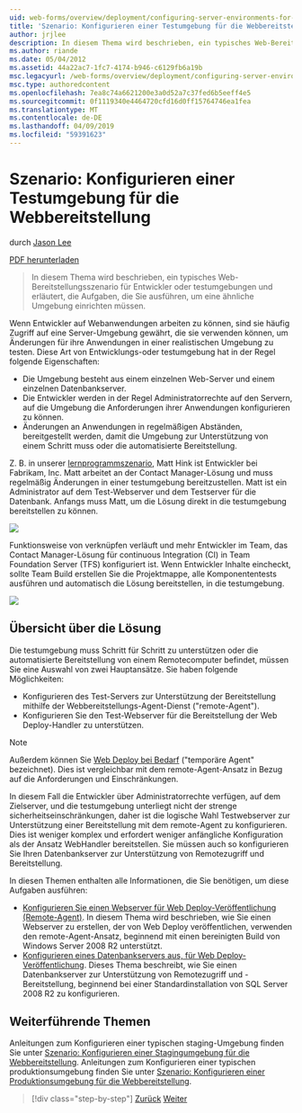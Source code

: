 ```yaml
---
uid: web-forms/overview/deployment/configuring-server-environments-for-web-deployment/scenario-configuring-a-test-environment-for-web-deployment
title: 'Szenario: Konfigurieren einer Testumgebung für die Webbereitstellung | Microsoft-Dokumentation'
author: jrjlee
description: In diesem Thema wird beschrieben, ein typisches Web-Bereitstellungsszenario für Entwickler oder testumgebungen und erläutert, die Aufgaben, die Sie zum Einrichten eines servicevorfalls durchführen müssen...
ms.author: riande
ms.date: 05/04/2012
ms.assetid: 44a22ac7-1fc7-4174-b946-c6129fb6a19b
msc.legacyurl: /web-forms/overview/deployment/configuring-server-environments-for-web-deployment/scenario-configuring-a-test-environment-for-web-deployment
msc.type: authoredcontent
ms.openlocfilehash: 7ea8c74a6621200e3a0d52a7c37fed6b5eeff4e5
ms.sourcegitcommit: 0f1119340e4464720cfd16d0ff15764746ea1fea
ms.translationtype: MT
ms.contentlocale: de-DE
ms.lasthandoff: 04/09/2019
ms.locfileid: "59391623"
---
```

# <a name="scenario-configuring-a-test-environment-for-web-deployment"></a>Szenario: Konfigurieren einer Testumgebung für die Webbereitstellung

durch [Jason Lee](https://github.com/jrjlee)

[PDF herunterladen](https://msdnshared.blob.core.windows.net/media/MSDNBlogsFS/prod.evol.blogs.msdn.com/CommunityServer.Blogs.Components.WeblogFiles/00/00/00/63/56/8130.DeployingWebAppsInEnterpriseScenarios.pdf)

> In diesem Thema wird beschrieben, ein typisches Web-Bereitstellungsszenario für Entwickler oder testumgebungen und erläutert, die Aufgaben, die Sie ausführen, um eine ähnliche Umgebung einrichten müssen.


Wenn Entwickler auf Webanwendungen arbeiten zu können, sind sie häufig Zugriff auf eine Server-Umgebung gewährt, die sie verwenden können, um Änderungen für ihre Anwendungen in einer realistischen Umgebung zu testen. Diese Art von Entwicklungs-oder testumgebung hat in der Regel folgende Eigenschaften:

- Die Umgebung besteht aus einem einzelnen Web-Server und einem einzelnen Datenbankserver.
- Die Entwickler werden in der Regel Administratorrechte auf den Servern, auf die Umgebung die Anforderungen ihrer Anwendungen konfigurieren zu können.
- Änderungen an Anwendungen in regelmäßigen Abständen, bereitgestellt werden, damit die Umgebung zur Unterstützung von einem Schritt muss oder die automatisierte Bereitstellung.

Z. B. in unserer [lernprogrammszenario](../deploying-web-applications-in-enterprise-scenarios/enterprise-web-deployment-scenario-overview.md), Matt Hink ist Entwickler bei Fabrikam, Inc. Matt arbeitet an der Contact Manager-Lösung und muss regelmäßig Änderungen in einer testumgebung bereitzustellen. Matt ist ein Administrator auf dem Test-Webserver und dem Testserver für die Datenbank. Anfangs muss Matt, um die Lösung direkt in die testumgebung bereitstellen zu können.

![](scenario-configuring-a-test-environment-for-web-deployment/_static/image1.png)

Funktionsweise von verknüpfen verläuft und mehr Entwickler im Team, das Contact Manager-Lösung für continuous Integration (CI) in Team Foundation Server (TFS) konfiguriert ist. Wenn Entwickler Inhalte eincheckt, sollte Team Build erstellen Sie die Projektmappe, alle Komponententests ausführen und automatisch die Lösung bereitstellen, in die testumgebung.

![](scenario-configuring-a-test-environment-for-web-deployment/_static/image2.png)

## <a name="solution-overview"></a>Übersicht über die Lösung

Die testumgebung muss Schritt für Schritt zu unterstützen oder die automatisierte Bereitstellung von einem Remotecomputer befindet, müssen Sie eine Auswahl von zwei Hauptansätze. Sie haben folgende Möglichkeiten:

- Konfigurieren des Test-Servers zur Unterstützung der Bereitstellung mithilfe der Webbereitstellungs-Agent-Dienst ("remote-Agent").
- Konfigurieren Sie den Test-Webserver für die Bereitstellung der Web Deploy-Handler zu unterstützen.

> [!NOTE]
> Außerdem können Sie [Web Deploy bei Bedarf](https://technet.microsoft.com/library/ee517345(WS.10).aspx) ("temporäre Agent" bezeichnet). Dies ist vergleichbar mit dem remote-Agent-Ansatz in Bezug auf die Anforderungen und Einschränkungen.


In diesem Fall die Entwickler über Administratorrechte verfügen, auf dem Zielserver, und die testumgebung unterliegt nicht der strenge sicherheitseinschränkungen, daher ist die logische Wahl Testwebserver zur Unterstützung einer Bereitstellung mit dem remote-Agent zu konfigurieren. Dies ist weniger komplex und erfordert weniger anfängliche Konfiguration als der Ansatz WebHandler bereitstellen. Sie müssen auch so konfigurieren Sie Ihren Datenbankserver zur Unterstützung von Remotezugriff und Bereitstellung.

In diesen Themen enthalten alle Informationen, die Sie benötigen, um diese Aufgaben ausführen:

- [Konfigurieren Sie einen Webserver für Web Deploy-Veröffentlichung (Remote-Agent)](configuring-a-web-server-for-web-deploy-publishing-remote-agent.md). In diesem Thema wird beschrieben, wie Sie einen Webserver zu erstellen, der von Web Deploy veröffentlichen, verwenden den remote-Agent-Ansatz, beginnend mit einen bereinigten Build von Windows Server 2008 R2 unterstützt.
- [Konfigurieren eines Datenbankservers aus, für Web Deploy-Veröffentlichung](configuring-a-database-server-for-web-deploy-publishing.md). Dieses Thema beschreibt, wie Sie einen Datenbankserver zur Unterstützung von Remotezugriff und -Bereitstellung, beginnend bei einer Standardinstallation von SQL Server 2008 R2 zu konfigurieren.

## <a name="further-reading"></a>Weiterführende Themen

Anleitungen zum Konfigurieren einer typischen staging-Umgebung finden Sie unter [Szenario: Konfigurieren einer Stagingumgebung für die Webbereitstellung](scenario-configuring-a-staging-environment-for-web-deployment.md). Anleitungen zum Konfigurieren einer typischen produktionsumgebung finden Sie unter [Szenario: Konfigurieren einer Produktionsumgebung für die Webbereitstellung](scenario-configuring-a-production-environment-for-web-deployment.md).

> [!div class="step-by-step"]
> [Zurück](choosing-the-right-approach-to-web-deployment.md)
> [Weiter](scenario-configuring-a-staging-environment-for-web-deployment.md)
